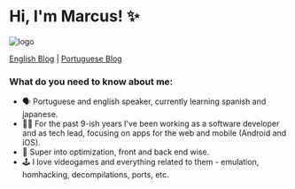 # Hi, I'm Marcus! ✨

![logo](https://github.com/pmarcus93/pmarcus93/assets/6492177/111cca79-c1e6-433c-8785-0383f4a33d5b)

[English Blog](https://marcuspereira.com) | [Portuguese Blog](https://marcuspereira.com/pt-BR)

### What do you need to know about me:

- 🗣️ Portuguese and english speaker, currently learning spanish and japanese. 
- 👨‍💻 For the past 9-ish years I've been working as a software developer and as tech lead, focusing on apps for the web and mobile (Android and iOS). 
- 👀 Super into optimization, front and back end wise.
- 🕹️ I love videogames and everything related to them - emulation, homhacking, decompilations, ports, etc.
